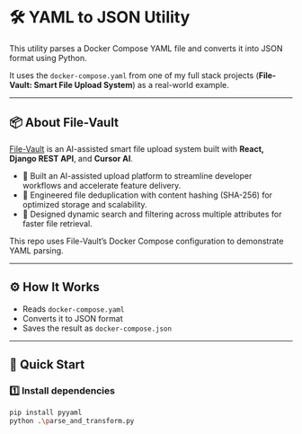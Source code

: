 
# 🛠️ YAML to JSON Utility

This utility parses a Docker Compose YAML file and converts it into JSON format using Python.  

It uses the `docker-compose.yaml` from one of my full stack projects (**File-Vault: Smart File Upload System**) as a real-world example.

---

## 📦 About File-Vault

[File-Vault](https://github.com/Saicharan1505/File-Vault) is an AI-assisted smart file upload system built with **React, Django REST API**, and **Cursor AI**.

- 🚀 Built an AI-assisted upload platform to streamline developer workflows and accelerate feature delivery.  
- 💾 Engineered file deduplication with content hashing (SHA-256) for optimized storage and scalability.  
- 🔎 Designed dynamic search and filtering across multiple attributes for faster file retrieval.  

This repo uses File-Vault’s Docker Compose configuration to demonstrate YAML parsing.

---

## ⚙️ How It Works

- Reads `docker-compose.yaml`
- Converts it to JSON format
- Saves the result as `docker-compose.json`

---

## 🚀 Quick Start

### 1️⃣ Install dependencies
```bash
pip install pyyaml
python .\parse_and_transform.py
